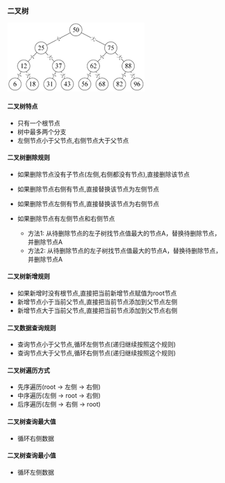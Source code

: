 ### 二叉树

![](../images/binaryTree.png)


#### 二叉树特点

* 只有一个根节点
* 树中最多两个分支
* 左侧节点小于父节点,右侧节点大于父节点

#### 二叉树删除规则

* 如果删除节点没有子节点(左侧,右侧都没有节点),直接删除该节点

* 如果删除节点右侧有节点,直接替换该节点为左侧节点

* 如果删除节点左侧有节点,直接替换该节点为右侧节点

* 如果删除节点有左侧节点和右侧节点

   * 方法1: 从待删除节点的左子树找节点值最大的节点A，替换待删除节点，并删除节点A
   * 方法2: 从待删除节点的左子树找节点值最大的节点A，替换待删除节点，并删除节点A

#### 二叉树新增规则

* 如果新增时没有根节点,直接把当前新增节点赋值为root节点
* 新增节点小于当前父节点,直接把当前节点添加到父节点左侧
* 新增节点大于当前父节点,直接把当前节点添加到父节点右侧


#### 二叉数据查询规则

* 查询节点小于父节点,循环左侧节点(递归继续按照这个规则)
* 查询节点大于父节点,循环右侧节点(递归继续按照这个规则)

#### 二叉树遍历方式

* 先序遍历(root -> 左侧 -> 右侧)
* 中序遍历(左侧 -> root -> 右侧)
* 后序遍历(左侧 -> 右侧 -> root)

#### 二叉树查询最大值

* 循环右侧数据

#### 二叉树查询最小值

* 循环左侧数据